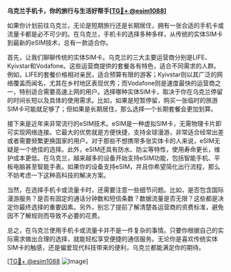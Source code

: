 **乌克兰手机卡，你的旅行与生活好帮手[[TG💪+ @esim1088](https://t.me/s/esim1088)]**

如果你计划前往乌克兰，无论是短期旅行还是长期居住，拥有一张合适的手机卡或流量卡都是必不可少的。在乌克兰，手机卡的选择多种多样，从传统的实体SIM卡到最新的eSIM技术，总有一款适合你。

首先，让我们聊聊传统的实体SIM卡。乌克兰的三大主要运营商分别是LIFE、Kyivstar和Vodafone。这些运营商提供的套餐各有特色，适合不同需求的人群。例如，LIFE的套餐价格相对亲民，适合预算有限的游客；Kyivstar则以其广泛的网络覆盖而闻名，尤其在乡村地区表现优秀；而Vodafone则是速度最快的运营商之一，特别适合需要高速上网的用户。选择哪种实体SIM卡，取决于你在乌克兰停留的时间长短以及具体的使用需求。比如，如果是短暂停留，购买一张临时的旅游SIM卡可能就足够了；但如果是长期居住，那么选择一个长期套餐会更加划算。

接下来是近年来非常流行的eSIM技术。eSIM是一种虚拟SIM卡，无需物理卡片即可实现网络连接。它最大的优势就是方便快捷，支持全球漫游，非常适合经常出差或者需要频繁更换国家的用户。对于那些不想携带多张实体卡的人来说，eSIM无疑是一个绝佳的选择。此外，eSIM还具有防水、防尘等特性，使用寿命更长，维护成本更低。在乌克兰，越来越多的设备开始支持eSIM功能，包括智能手机、平板电脑甚至智能手表。如果你的设备支持eSIM，并且你希望简化出行流程，那么不妨考虑一下这种高科技的解决方案。

当然，在选择手机卡或流量卡时，还需要注意一些细节问题。比如，是否包含国际漫游服务？是否有固定的通话分钟数和短信条数？数据流量是否无限？这些都是决定你最终选择的重要因素。另外，别忘了提前了解清楚各运营商的资费标准，避免因不了解规则而导致不必要的花费。

总之，在乌克兰使用手机卡或流量卡并不是一件复杂的事情。只要你根据自己的实际需求做出合理的选择，就能轻松享受便捷的通信服务。无论你是喜欢传统实体SIM卡的触感，还是偏爱现代科技带来的便利，乌克兰都能满足你的期待。

[[TG💪+ @esim1088](https://t.me/s/esim1088) ![Image](https://i.postimg.cc/4NQfJmqS/Snipaste-2025-05-13-00-14-12.png)]